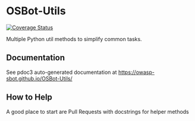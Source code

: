 # OSBot-Utils

[![Coverage Status](https://coveralls.io/repos/github/owasp-sbot/OSBot-Utils/badge.svg.?branch=master)](https://coveralls.io/github/owasp-sbot/OSBot-Utils?branch=master)

Multiple Python util methods to simplify common tasks.

## Documentation

See pdoc3 auto-generated documentation at https://owasp-sbot.github.io/OSBot-Utils/

## How to Help

A good place to start are Pull Requests with docstrings for helper methods
